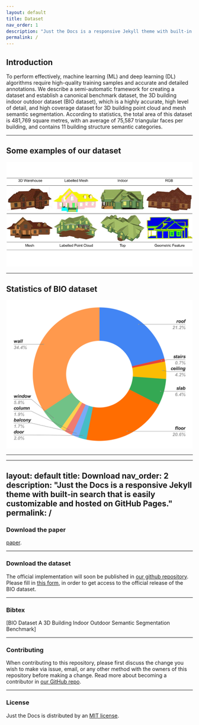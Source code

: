 ```yaml
---
layout: default
title: Dataset
nav_order: 1
description: "Just the Docs is a responsive Jekyll theme with built-in search that is easily customizable and hosted on GitHub Pages."
permalink: /
---
```


## Introduction

To perform effectively, machine learning (ML) and deep learning (DL) algorithms require high-quality training samples and accurate and detailed annotations. We describe a semi-automatic framework for creating a dataset and establish a canonical benchmark dataset, the 3D building indoor outdoor dataset (BIO dataset), which is a highly accurate, high level of detail, and high coverage dataset for 3D building point cloud and mesh semantic segmentation. According to statistics, the total area of this dataset is 481,769 square metres, with an average of 75,587 triangular faces per building, and contains 11 building structure semantic categories.

----

## Some examples of our dataset

![Alt text](BIO_dataset_overview.jpeg "Some examples of the BIO dataset")

----

## Statistics of BIO dataset
![Alt text](total_class_dist.svg "Categories statistic of the BIO dataset")

----

---
layout: default
title: Download
nav_order: 2
description: "Just the Docs is a responsive Jekyll theme with built-in search that is easily customizable and hosted on GitHub Pages."
permalink: /
---

### Download the paper
[paper](https://docs.github.com/en/pages/setting-up-a-github-pages-site-with-jekyll/creating-a-github-pages-site-with-jekyll#creating-your-site).

----
### Download the dataset
The official implementation will soon be published in [our github repository](https://github.com/yuwei-cao-git/3DBIO). Please fill in [this form](https://docs.google.com/forms/d/e/1FAIpQLSddsRsn_M-J4e_HnkN2n5Sy8L6xyRV7BX9y38C7ev8OLFZXsg/viewform?usp=sf_link), in order to get access to the official release of the BIO dataset.

----

### Bibtex
[BIO Dataset A 3D Building Indoor Outdoor Semantic Segmentation Benchmark]

----

### Contributing

When contributing to this repository, please first discuss the change you wish to make via issue,
email, or any other method with the owners of this repository before making a change. Read more about becoming a contributor in [our GitHub repo](https://github.com/biodatset/biodataset/#contributing).

----

### License

Just the Docs is distributed by an [MIT license](https://github.com/biodatset/biodataset/tree/main/LICENSE.txt).
